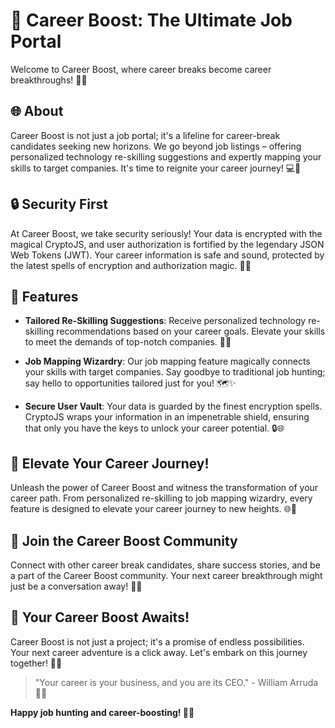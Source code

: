 # 🚀 Career Boost: The Ultimate Job Portal

Welcome to Career Boost, where career breaks become career breakthroughs! 🚀✨

## 🌐 About

Career Boost is not just a job portal; it's a lifeline for career-break candidates seeking new horizons. We go beyond job listings – offering personalized technology re-skilling suggestions and expertly mapping your skills to target companies. It's time to reignite your career journey! 💻🚀

## 🔒 Security First

At Career Boost, we take security seriously! Your data is encrypted with the magical CryptoJS, and user authorization is fortified by the legendary JSON Web Tokens (JWT). Your career information is safe and sound, protected by the latest spells of encryption and authorization magic. 🔐✨

## 🚀 Features

- **Tailored Re-Skilling Suggestions**: Receive personalized technology re-skilling recommendations based on your career goals. Elevate your skills to meet the demands of top-notch companies. 🚀💡

- **Job Mapping Wizardry**: Our job mapping feature magically connects your skills with target companies. Say goodbye to traditional job hunting; say hello to opportunities tailored just for you! 🗺️✨

- **Secure User Vault**: Your data is guarded by the finest encryption spells. CryptoJS wraps your information in an impenetrable shield, ensuring that only you have the keys to unlock your career potential. 🔒🌐

## 💼 Elevate Your Career Journey!
Unleash the power of Career Boost and witness the transformation of your career path. From personalized re-skilling to job mapping wizardry, every feature is designed to elevate your career journey to new heights. 🌐🚀

## 🌟 Join the Career Boost Community
Connect with other career break candidates, share success stories, and be a part of the Career Boost community. Your next career breakthrough might just be a conversation away! 🤝🌟

## 🚀 Your Career Boost Awaits!
Career Boost is not just a project; it's a promise of endless possibilities. Your next career adventure is a click away. Let's embark on this journey together! 🚀💼

> "Your career is your business, and you are its CEO." - William Arruda 💼🌟

**Happy job hunting and career-boosting! 🚀🌟**
